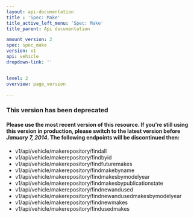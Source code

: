 ```yaml
---
layout: api-documentation
title : 'Spec: Make'
title_active_left_menu: 'Spec: Make'
title_parent: Api documentation

amount_version: 2
spec: spec_make
version: v1
api: vehicle
dropdown-link: ''


level: 2
overview: page_version

---
```



### This version has been deprecated

#### Please use the most recent version of this resource. If you're still using this version in production, please switch to the latest version before _January 7, 2014_. The following endpoints will be discontinued then:

* v1/api/vehicle/makerepository/findall
* v1/api/vehicle/makerepository/findbyid
* v1/api/vehicle/makerepository/findfuturemakes
* v1/api/vehicle/makerepository/findmakebyname
* v1/api/vehicle/makerepository/findmakesbymodelyear
* v1/api/vehicle/makerepository/findmakesbypublicationstate
* v1/api/vehicle/makerepository/findnewandused
* v1/api/vehicle/makerepository/findnewandusedmakesbymodelyear
* v1/api/vehicle/makerepository/findnewmakes
* v1/api/vehicle/makerepository/findusedmakes


